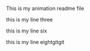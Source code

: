 This is my animation readme file

this is my line three


this is my line six

this is my line eightgitgit